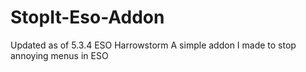 # StopIt-Eso-Addon

Updated as of 5.3.4 ESO Harrowstorm
A simple addon I made to stop annoying menus in ESO
